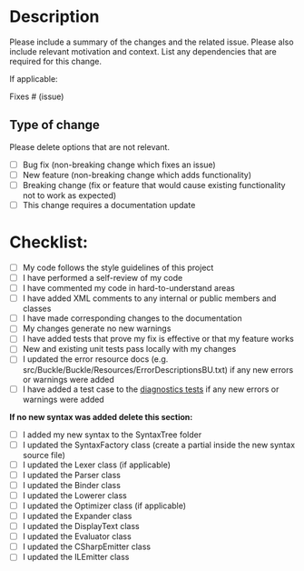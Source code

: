 # Description

Please include a summary of the changes and the related issue. Please also include relevant motivation and context. List any dependencies that are required for this change.

If applicable:

Fixes # (issue)

## Type of change

Please delete options that are not relevant.

- [ ] Bug fix (non-breaking change which fixes an issue)
- [ ] New feature (non-breaking change which adds functionality)
- [ ] Breaking change (fix or feature that would cause existing functionality not to work as expected)
- [ ] This change requires a documentation update

# Checklist:

- [ ] My code follows the style guidelines of this project
- [ ] I have performed a self-review of my code
- [ ] I have commented my code in hard-to-understand areas
- [ ] I have added XML comments to any internal or public members and classes
- [ ] I have made corresponding changes to the documentation
- [ ] My changes generate no new warnings
- [ ] I have added tests that prove my fix is effective or that my feature works
- [ ] New and existing unit tests pass locally with my changes
- [ ] I updated the error resource docs (e.g. src/Buckle/Buckle/Resources/ErrorDescriptionsBU.txt) if any new errors or warnings were added
- [ ] I have added a test case to the [diagnostics tests](src/Buckle/Buckle.Tests/CodeAnalysis/DiagnosticTests.cs) if any new errors or warnings were added

**If no new syntax was added delete this section:**

- [ ] I added my new syntax to the SyntaxTree folder
- [ ] I updated the SyntaxFactory class (create a partial inside the new syntax source file)
- [ ] I updated the Lexer class (if applicable)
- [ ] I updated the Parser class
- [ ] I updated the Binder class
- [ ] I updated the Lowerer class
- [ ] I updated the Optimizer class (if applicable)
- [ ] I updated the Expander class
- [ ] I updated the DisplayText class
- [ ] I updated the Evaluator class
- [ ] I updated the CSharpEmitter class
- [ ] I updated the ILEmitter class
